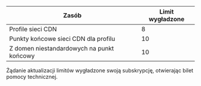 
Zasób | Limit wygładzone
---------|-----------
Profile sieci CDN | 8
Punkty końcowe sieci CDN dla profilu | 10
Z domen niestandardowych na punkt końcowy | 10 

Żądanie aktualizacji limitów wygładzone swoją subskrypcję, otwierając bilet pomocy technicznej.
